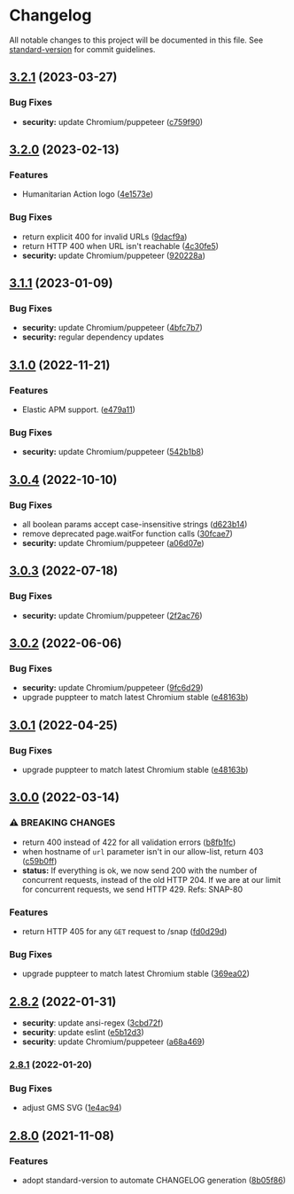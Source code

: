# Changelog

All notable changes to this project will be documented in this file. See [standard-version](https://github.com/conventional-changelog/standard-version) for commit guidelines.

## [3.2.1](https://github.com/UN-OCHA/tools-snap-service/compare/v3.2.0...v3.2.1) (2023-03-27)


### Bug Fixes

* **security:** update Chromium/puppeteer ([c759f90](https://github.com/UN-OCHA/tools-snap-service/commit/c759f901d590818166639e4f4aa678a800e7515a))

## [3.2.0](https://github.com/UN-OCHA/tools-snap-service/compare/v3.1.1...v3.2.0) (2023-02-13)

### Features

* Humanitarian Action logo ([4e1573e](https://github.com/UN-OCHA/tools-snap-service/commit/4e1573efc0f74fea85dd0c5cec103e260d7ddfcc))

### Bug Fixes

* return explicit 400 for invalid URLs ([9dacf9a](https://github.com/UN-OCHA/tools-snap-service/commit/9dacf9ad99c81ed137266d638414f31a39a656f3))
* return HTTP 400 when URL isn't reachable ([4c30fe5](https://github.com/UN-OCHA/tools-snap-service/commit/4c30fe5141bae31a4e06542509f68d97971db4a5))
* **security:** update Chromium/puppeteer ([920228a](https://github.com/UN-OCHA/tools-snap-service/commit/920228a9d429e6d3d5c12146c125413b46194b73))


## [3.1.1](https://github.com/UN-OCHA/tools-snap-service/compare/v3.1.0...v3.1.1) (2023-01-09)

### Bug Fixes

* **security:** update Chromium/puppeteer ([4bfc7b7](https://github.com/UN-OCHA/tools-snap-service/commit/4bfc7b727adff15608457b80d21d3089addc4ba6))
* **security:** regular dependency updates


## [3.1.0](https://github.com/UN-OCHA/tools-snap-service/compare/v3.0.4...v3.1.0) (2022-11-21)

### Features

* Elastic APM support. ([e479a11](https://github.com/UN-OCHA/tools-snap-service/commit/e479a111759e81aab473fec09a9fbb3790eab026))

### Bug Fixes

* **security:** update Chromium/puppeteer ([542b1b8](https://github.com/UN-OCHA/tools-snap-service/commit/542b1b8e3185ebd3cd6b9fff24dc048bc900adb6))


## [3.0.4](https://github.com/UN-OCHA/tools-snap-service/compare/v3.0.3...v3.0.4) (2022-10-10)

### Bug Fixes

* all boolean params accept case-insensitive strings ([d623b14](https://github.com/UN-OCHA/tools-snap-service/commit/d623b1405ee8116d10da6f746954fa8d6e76903a))
* remove deprecated page.waitFor function calls ([30fcae7](https://github.com/UN-OCHA/tools-snap-service/commit/30fcae7246fc305d5ec71fb00443fcafa22aeb88))
* **security:** update Chromium/puppeteer ([a06d07e](https://github.com/UN-OCHA/tools-snap-service/commit/a06d07e4e065068315dc0c23f893a56e1f804b89))


## [3.0.3](https://github.com/UN-OCHA/tools-snap-service/compare/v3.0.2...v3.0.3) (2022-07-18)

### Bug Fixes

* **security:** update Chromium/puppeteer ([2f2ac76](https://github.com/UN-OCHA/tools-snap-service/commit/2f2ac768cc4f1d3e878f87648d1cfd7d886e183a))


## [3.0.2](https://github.com/UN-OCHA/tools-snap-service/compare/v3.0.0...v3.0.2) (2022-06-06)

### Bug Fixes

* **security:** update Chromium/puppeteer ([9fc6d29](https://github.com/UN-OCHA/tools-snap-service/commit/9fc6d29fc1535025aa01bf40e2efc1dfe9049cf3))
* upgrade puppteer to match latest Chromium stable ([e48163b](https://github.com/UN-OCHA/tools-snap-service/commit/e48163b8a53a68fdfc3dc975ad5b7ff833cd0a87))


## [3.0.1](https://github.com/UN-OCHA/tools-snap-service/compare/v3.0.0...v3.0.1) (2022-04-25)

### Bug Fixes

* upgrade puppteer to match latest Chromium stable ([e48163b](https://github.com/UN-OCHA/tools-snap-service/commit/e48163b8a53a68fdfc3dc975ad5b7ff833cd0a87))


## [3.0.0](https://github.com/UN-OCHA/tools-snap-service/compare/v2.8.2...v3.0.0) (2022-03-14)

### ⚠ BREAKING CHANGES

* return 400 instead of 422 for all validation errors ([b8fb1fc](https://github.com/UN-OCHA/tools-snap-service/commit/b8fb1fc6c515a10958b390093378e1bed5cc7b76))
* when hostname of `url` parameter isn't in our allow-list, return 403 ([c59b0ff](https://github.com/UN-OCHA/tools-snap-service/commit/c59b0ff96d80eec0169f9b5165b65708e53c8fb4))
* **status:** If everything is ok, we now send 200 with the number of concurrent requests, instead of the old HTTP 204. If we are at our limit for concurrent requests, we send HTTP 429. Refs: SNAP-80

### Features

* return HTTP 405 for any `GET` request to /snap ([fd0d29d](https://github.com/UN-OCHA/tools-snap-service/commit/fd0d29d94ba7c3d46383190378bb7c232ec2dd00))

### Bug Fixes

* upgrade puppteer to match latest Chromium stable ([369ea02](https://github.com/UN-OCHA/tools-snap-service/commit/369ea02b0a1c9600435b085b42588a290af5ce44))


## [2.8.2](https://github.com/UN-OCHA/tools-snap-service/compare/v2.8.1...v2.8.2) (2022-01-31)

- **security**: update ansi-regex ([3cbd72f](https://github.com/UN-OCHA/tools-snap-service/commit/3cbd72f35b308fb8cff9c63549ca18c1c535d208))
- **security**: update eslint ([e5b12d3](https://github.com/UN-OCHA/tools-snap-service/commit/e5b12d3fe12d68a208b7bbfc48be356f188d2fbb))
- **security**: update Chromium/puppeteer ([a68a469](https://github.com/UN-OCHA/tools-snap-service/commit/a68a4690134a94531dda0bf2def4e8b293070dba))

### [2.8.1](https://github.com/UN-OCHA/tools-snap-service/compare/v2.8.0...v2.8.1) (2022-01-20)


### Bug Fixes

* adjust GMS SVG ([1e4ac94](https://github.com/UN-OCHA/tools-snap-service/commit/1e4ac9431fa1bffe17794e630574fc8d906e8bb3))

## [2.8.0](https://github.com/UN-OCHA/tools-snap-service/compare/v2.3.5...v2.8.0) (2021-11-08)


### Features

* adopt standard-version to automate CHANGELOG generation ([8b05f86](https://github.com/UN-OCHA/tools-snap-service/commit/8b05f8605b0262f7dfd019a84258c11542412fba))
